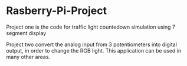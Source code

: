 # Rasberry-Pi-Project

Project one is the code for traffic light countedown simulation using 7 segment display

Project two convert the analog input from 3 potentiometers into digital output, in order to change the RGB light.
This application can be used in many other areas.
